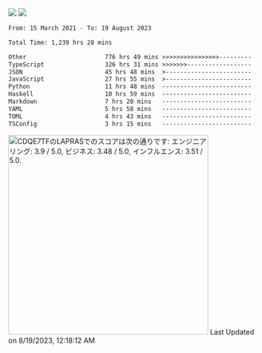 <div>
  <img src="https://github-readme-stats.vercel.app/api?username=naporin0624&count_private=true&show_icons=true" />
  <img src="https://github-readme-stats.vercel.app/api/top-langs/?username=naporin0624&layout=compact&hide=css" />
  <!--START_SECTION:waka-->

```txt
From: 15 March 2021 - To: 19 August 2023

Total Time: 1,239 hrs 28 mins

Other                      776 hrs 49 mins >>>>>>>>>>>>>>>>---------   62.67 %
TypeScript                 326 hrs 31 mins >>>>>>>------------------   26.34 %
JSON                       45 hrs 48 mins  >------------------------   03.70 %
JavaScript                 27 hrs 55 mins  >------------------------   02.25 %
Python                     11 hrs 48 mins  -------------------------   00.95 %
Haskell                    10 hrs 59 mins  -------------------------   00.89 %
Markdown                   7 hrs 20 mins   -------------------------   00.59 %
YAML                       5 hrs 58 mins   -------------------------   00.48 %
TOML                       4 hrs 43 mins   -------------------------   00.38 %
TSConfig                   3 hrs 15 mins   -------------------------   00.26 %
```

<!--END_SECTION:waka-->
  
  <!--START_SECTION:lapras-card-->
<p ><a href="https://lapras.com/public/CDQE7TF" target="_blank" rel="noopener noreferrer"><img alt="CDQE7TFのLAPRASでのスコアは次の通りです: エンジニアリング: 3.9 / 5.0, ビジネス: 3.48 / 5.0, インフルエンス: 3.51 / 5.0." src="https://lapras-card-generator.vercel.app/api/svg?e=3.9&b=3.48&i=3.51&b1=%23232323&b2=%236d6d6d&i1=%23212121&i2=%23818181&l=ja" width="400" ></a>  
Last Updated on 8/19/2023, 12:18:12 AM</p>
<!--END_SECTION:lapras-card-->
</div>
